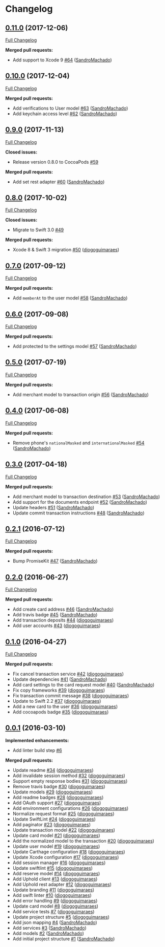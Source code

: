 # Changelog

## [0.11.0](https://github.com/uphold/uphold-sdk-ios/tree/0.11.0) (2017-12-06)
[Full Changelog](https://github.com/uphold/uphold-sdk-ios/compare/0.10.0...0.11.0)

**Merged pull requests:**

- Add support to Xcode 9 [\#64](https://github.com/uphold/uphold-sdk-ios/pull/64) ([SandroMachado](https://github.com/SandroMachado))

## [0.10.0](https://github.com/uphold/uphold-sdk-ios/tree/0.10.0) (2017-12-04)
[Full Changelog](https://github.com/uphold/uphold-sdk-ios/compare/0.9.0...0.10.0)

**Merged pull requests:**

- Add verifications to User model [\#63](https://github.com/uphold/uphold-sdk-ios/pull/63) ([SandroMachado](https://github.com/SandroMachado))
- Add keychain access level [\#62](https://github.com/uphold/uphold-sdk-ios/pull/62) ([SandroMachado](https://github.com/SandroMachado))

## [0.9.0](https://github.com/uphold/uphold-sdk-ios/tree/0.9.0) (2017-11-13)
[Full Changelog](https://github.com/uphold/uphold-sdk-ios/compare/0.8.0...0.9.0)

**Closed issues:**

- Release version 0.8.0 to CocoaPods [\#59](https://github.com/uphold/uphold-sdk-ios/issues/59)

**Merged pull requests:**

- Add set rest adapter [\#60](https://github.com/uphold/uphold-sdk-ios/pull/60) ([SandroMachado](https://github.com/SandroMachado))

## [0.8.0](https://github.com/uphold/uphold-sdk-ios/tree/0.8.0) (2017-10-02)
[Full Changelog](https://github.com/uphold/uphold-sdk-ios/compare/0.7.0...0.8.0)

**Closed issues:**

- Migrate to Swift 3.0 [\#49](https://github.com/uphold/uphold-sdk-ios/issues/49)

**Merged pull requests:**

- Xcode 8 & Swift 3 migration [\#50](https://github.com/uphold/uphold-sdk-ios/pull/50) ([diogoguimaraes](https://github.com/diogoguimaraes))

## [0.7.0](https://github.com/uphold/uphold-sdk-ios/tree/0.7.0) (2017-09-12)
[Full Changelog](https://github.com/uphold/uphold-sdk-ios/compare/0.6.0...0.7.0)

**Merged pull requests:**

- Add `memberAt` to the user model [\#58](https://github.com/uphold/uphold-sdk-ios/pull/58) ([SandroMachado](https://github.com/SandroMachado))

## [0.6.0](https://github.com/uphold/uphold-sdk-ios/tree/0.6.0) (2017-09-08)
[Full Changelog](https://github.com/uphold/uphold-sdk-ios/compare/0.5.0...0.6.0)

**Merged pull requests:**

- Add protected to the settings model [\#57](https://github.com/uphold/uphold-sdk-ios/pull/57) ([SandroMachado](https://github.com/SandroMachado))

## [0.5.0](https://github.com/uphold/uphold-sdk-ios/tree/0.5.0) (2017-07-19)
[Full Changelog](https://github.com/uphold/uphold-sdk-ios/compare/0.4.0...0.5.0)

**Merged pull requests:**

- Add merchant model to transaction origin [\#56](https://github.com/uphold/uphold-sdk-ios/pull/56) ([SandroMachado](https://github.com/SandroMachado))

## [0.4.0](https://github.com/uphold/uphold-sdk-ios/tree/0.4.0) (2017-06-08)
[Full Changelog](https://github.com/uphold/uphold-sdk-ios/compare/0.3.0...0.4.0)

**Merged pull requests:**

- Remove phone's `nationalMasked` and `internationalMasked` [\#54](https://github.com/uphold/uphold-sdk-ios/pull/54) ([SandroMachado](https://github.com/SandroMachado))

## [0.3.0](https://github.com/uphold/uphold-sdk-ios/tree/0.3.0) (2017-04-18)
[Full Changelog](https://github.com/uphold/uphold-sdk-ios/compare/0.2.1...0.3.0)

**Merged pull requests:**

- Add merchant model to transaction destination [\#53](https://github.com/uphold/uphold-sdk-ios/pull/53) ([SandroMachado](https://github.com/SandroMachado))
- Add support for the documents endpoint [\#52](https://github.com/uphold/uphold-sdk-ios/pull/52) ([SandroMachado](https://github.com/SandroMachado))
- Update headers [\#51](https://github.com/uphold/uphold-sdk-ios/pull/51) ([SandroMachado](https://github.com/SandroMachado))
- Update commit transaction instructions [\#48](https://github.com/uphold/uphold-sdk-ios/pull/48) ([SandroMachado](https://github.com/SandroMachado))

## [0.2.1](https://github.com/uphold/uphold-sdk-ios/tree/0.2.1) (2016-07-12)
[Full Changelog](https://github.com/uphold/uphold-sdk-ios/compare/0.2.0...0.2.1)

**Merged pull requests:**

- Bump PromiseKit [\#47](https://github.com/uphold/uphold-sdk-ios/pull/47) ([SandroMachado](https://github.com/SandroMachado))

## [0.2.0](https://github.com/uphold/uphold-sdk-ios/tree/0.2.0) (2016-06-27)
[Full Changelog](https://github.com/uphold/uphold-sdk-ios/compare/0.1.0...0.2.0)

**Merged pull requests:**

- Add create card address [\#46](https://github.com/uphold/uphold-sdk-ios/pull/46) ([SandroMachado](https://github.com/SandroMachado))
- Add travis badge [\#45](https://github.com/uphold/uphold-sdk-ios/pull/45) ([SandroMachado](https://github.com/SandroMachado))
- Add transaction deposits [\#44](https://github.com/uphold/uphold-sdk-ios/pull/44) ([diogoguimaraes](https://github.com/diogoguimaraes))
- Add user accounts [\#43](https://github.com/uphold/uphold-sdk-ios/pull/43) ([diogoguimaraes](https://github.com/diogoguimaraes))

## [0.1.0](https://github.com/uphold/uphold-sdk-ios/tree/0.1.0) (2016-04-27)
[Full Changelog](https://github.com/uphold/uphold-sdk-ios/compare/0.0.1...0.1.0)

**Merged pull requests:**

- Fix cancel transaction service [\#42](https://github.com/uphold/uphold-sdk-ios/pull/42) ([diogoguimaraes](https://github.com/diogoguimaraes))
- Update dependencies [\#41](https://github.com/uphold/uphold-sdk-ios/pull/41) ([SandroMachado](https://github.com/SandroMachado))
- Add card settings to the card request model [\#40](https://github.com/uphold/uphold-sdk-ios/pull/40) ([SandroMachado](https://github.com/SandroMachado))
- Fix copy frameworks [\#39](https://github.com/uphold/uphold-sdk-ios/pull/39) ([diogoguimaraes](https://github.com/diogoguimaraes))
- Fix transaction commit message [\#38](https://github.com/uphold/uphold-sdk-ios/pull/38) ([diogoguimaraes](https://github.com/diogoguimaraes))
- Update to Swift 2.2 [\#37](https://github.com/uphold/uphold-sdk-ios/pull/37) ([diogoguimaraes](https://github.com/diogoguimaraes))
- Add a new card to the user [\#36](https://github.com/uphold/uphold-sdk-ios/pull/36) ([diogoguimaraes](https://github.com/diogoguimaraes))
- Add cocoapods badge [\#35](https://github.com/uphold/uphold-sdk-ios/pull/35) ([diogoguimaraes](https://github.com/diogoguimaraes))

## [0.0.1](https://github.com/uphold/uphold-sdk-ios/tree/0.0.1) (2016-03-10)
**Implemented enhancements:**

- Add linter build step [\#6](https://github.com/uphold/uphold-sdk-ios/issues/6)

**Merged pull requests:**

- Update readme [\#34](https://github.com/uphold/uphold-sdk-ios/pull/34) ([diogoguimaraes](https://github.com/diogoguimaraes))
- Add invalidate session method [\#32](https://github.com/uphold/uphold-sdk-ios/pull/32) ([diogoguimaraes](https://github.com/diogoguimaraes))
- Support empty response bodies [\#31](https://github.com/uphold/uphold-sdk-ios/pull/31) ([diogoguimaraes](https://github.com/diogoguimaraes))
- Remove travis badge [\#30](https://github.com/uphold/uphold-sdk-ios/pull/30) ([diogoguimaraes](https://github.com/diogoguimaraes))
- Update models [\#29](https://github.com/uphold/uphold-sdk-ios/pull/29) ([diogoguimaraes](https://github.com/diogoguimaraes))
- Add readme badges [\#28](https://github.com/uphold/uphold-sdk-ios/pull/28) ([diogoguimaraes](https://github.com/diogoguimaraes))
- Add OAuth support [\#27](https://github.com/uphold/uphold-sdk-ios/pull/27) ([diogoguimaraes](https://github.com/diogoguimaraes))
- Add environment configurations [\#26](https://github.com/uphold/uphold-sdk-ios/pull/26) ([diogoguimaraes](https://github.com/diogoguimaraes))
- Normalize request format [\#25](https://github.com/uphold/uphold-sdk-ios/pull/25) ([diogoguimaraes](https://github.com/diogoguimaraes))
- Update SwiftLint [\#24](https://github.com/uphold/uphold-sdk-ios/pull/24) ([diogoguimaraes](https://github.com/diogoguimaraes))
- Add paginator [\#23](https://github.com/uphold/uphold-sdk-ios/pull/23) ([diogoguimaraes](https://github.com/diogoguimaraes))
- Update transaction model [\#22](https://github.com/uphold/uphold-sdk-ios/pull/22) ([diogoguimaraes](https://github.com/diogoguimaraes))
- Update card model [\#21](https://github.com/uphold/uphold-sdk-ios/pull/21) ([diogoguimaraes](https://github.com/diogoguimaraes))
- Add the normalized model to the transaction [\#20](https://github.com/uphold/uphold-sdk-ios/pull/20) ([diogoguimaraes](https://github.com/diogoguimaraes))
- Update user model [\#19](https://github.com/uphold/uphold-sdk-ios/pull/19) ([diogoguimaraes](https://github.com/diogoguimaraes))
- Update Carthage configuration [\#18](https://github.com/uphold/uphold-sdk-ios/pull/18) ([diogoguimaraes](https://github.com/diogoguimaraes))
- Update Xcode configuration [\#17](https://github.com/uphold/uphold-sdk-ios/pull/17) ([diogoguimaraes](https://github.com/diogoguimaraes))
- Add session manager [\#16](https://github.com/uphold/uphold-sdk-ios/pull/16) ([diogoguimaraes](https://github.com/diogoguimaraes))
- Update swiftlint [\#15](https://github.com/uphold/uphold-sdk-ios/pull/15) ([diogoguimaraes](https://github.com/diogoguimaraes))
- Add reserve model [\#14](https://github.com/uphold/uphold-sdk-ios/pull/14) ([diogoguimaraes](https://github.com/diogoguimaraes))
- Add Uphold client [\#13](https://github.com/uphold/uphold-sdk-ios/pull/13) ([diogoguimaraes](https://github.com/diogoguimaraes))
- Add Uphold rest adapter [\#12](https://github.com/uphold/uphold-sdk-ios/pull/12) ([diogoguimaraes](https://github.com/diogoguimaraes))
- Update branding [\#11](https://github.com/uphold/uphold-sdk-ios/pull/11) ([diogoguimaraes](https://github.com/diogoguimaraes))
- Add swift linter [\#10](https://github.com/uphold/uphold-sdk-ios/pull/10) ([diogoguimaraes](https://github.com/diogoguimaraes))
- Add error handling [\#9](https://github.com/uphold/uphold-sdk-ios/pull/9) ([diogoguimaraes](https://github.com/diogoguimaraes))
- Update card model [\#8](https://github.com/uphold/uphold-sdk-ios/pull/8) ([diogoguimaraes](https://github.com/diogoguimaraes))
- Add service tests [\#7](https://github.com/uphold/uphold-sdk-ios/pull/7) ([diogoguimaraes](https://github.com/diogoguimaraes))
- Update project structure [\#5](https://github.com/uphold/uphold-sdk-ios/pull/5) ([diogoguimaraes](https://github.com/diogoguimaraes))
- Add json mapping [\#4](https://github.com/uphold/uphold-sdk-ios/pull/4) ([SandroMachado](https://github.com/SandroMachado))
- Add services [\#3](https://github.com/uphold/uphold-sdk-ios/pull/3) ([SandroMachado](https://github.com/SandroMachado))
- Add models [\#2](https://github.com/uphold/uphold-sdk-ios/pull/2) ([SandroMachado](https://github.com/SandroMachado))
- Add initial project structure [\#1](https://github.com/uphold/uphold-sdk-ios/pull/1) ([SandroMachado](https://github.com/SandroMachado))
